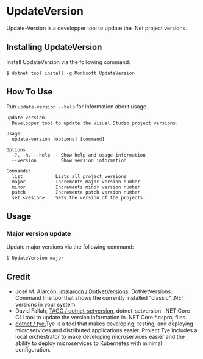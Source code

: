 # UpdateVersion

Update-Version is a developper tool to update the .Net project versions.

## Installing UpdateVersion

Install UpdateVersion via the following command:

```text
$ dotnet tool install -g Monbsoft.UpdateVersion
```

## How To Use

Run `update-version --help` for information about usage.

```text
update-version:
  Developper tool to update the Visual Studio project versions.

Usage:
  update-version [options] [command]

Options:
  -?, -h, --help    Show help and usage information
  --version         Show version information

Commands:
  list            Lists all project versions
  major           Increments major version number
  minor           Increments minor version number
  patch           Increments patch version number
  set <vesion>    Sets the version of the projects.
```

## Usage

### Major version update

Update major versions via the following command:

```text
$ UpdateVersion major
```

## Credit

- José M. Alarcón, [jmalarcon / DotNetVersions](https://github.com/jmalarcon/DotNetVersions), DotNetVersions: Command line tool that shows the currently installed "classic" .NET versions in your system.
- David Fallah, [TAGC / dotnet-setversion](https://github.com/TAGC/dotnet-setversion), dotnet-setversion: .NET Core CLI tool to update the version information in .NET Core \*.csproj files.
- [dotnet / tye](https://github.com/dotnet/tye),Tye is a tool that makes developing, testing, and deploying microservices and distributed applications easier. Project Tye includes a local orchestrator to make developing microservices easier and the ability to deploy microservices to Kubernetes with minimal configuration.
